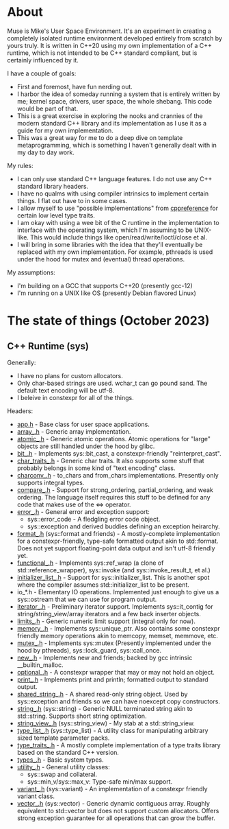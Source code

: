# About

Muse is Mike's User Space Environment. It's an experiment in creating a
completely isolated runtime environment developed entirely from scratch
by yours truly. It is written in C++20 using my own implementation of a
C++ runtime, which is not intended to be C++ standard compliant, but is
certainly influenced by it.

I have a couple of goals:
 - First and foremost, have fun nerding out.
 - I harbor the idea of someday running a system that is entirely written
   by me; kernel space, drivers, user space, the whole shebang. This code
   would be part of that.
 - This is a great exercise in exploring the nooks and crannies of the
   modern standard C++ library and its implementation as I use it as a
   guide for my own implementation.
 - This was a great way for me to do a deep dive on template
   metaprogramming, which is something I haven't generally dealt with in my
   day to day work.

My rules:
 - I can only use standard C++ language features. I do not use any C++
   standard library headers.
 - I have no qualms with using compiler intrinsics to implement certain
   things. I flat out have to in some cases.
 - I allow myself to use "possible implementations" from
   [cppreference](https://cppreference.com/) for certain low level type
   traits.
 - I am okay with using a wee bit of the C runtime in the implementation to
   interface with the operating system, which I'm assuming to be UNIX-like.
   This would include things like open/read/write/ioctl/close et al.
 - I will bring in some libraries with the idea that they'll eventually be
   replaced with my own implementation. For example, pthreads is used under
   the hood for mutex and (eventual) thread operations.

My assumptions:
 - I'm building on a GCC that supports C++20 (presently gcc-12)
 - I'm running on a UNIX like OS (presently Debian flavored Linux)

# The state of things (October 2023)

## C++ Runtime (sys)

Generally:
 - I have no plans for custom allocators.
 - Only char-based strings are used. wchar_t can go pound sand. The default
   text encoding will be utf-8.
 - I beleive in constexpr for all of the things.

Headers:
 - [app.h](sys/inc/app.h) - Base class for user space applications.
 - [array_.h](sys/inc/array_.h) - Generic array implementation.
 - [atomic_.h](sys/inc/atomic_.h) - Generic atomic operations.
   Atomic operations for "large" objects are still handled under the hood by
   glibc.
 - [bit_.h](sys/inc/bit_.h) - Implements sys::bit_cast, a constexpr-friendly
   "reinterpret_cast".
 - [char_traits_.h](sys/inc/char_traits_.h) - Generic char traits. It also
   supports some stuff that probably belongs in some kind of "text encoding"
   class.
 - [charconv_.h](sys/inc/charconv_.h) - to_chars and from_chars
   implementations. Presently only supports integral types.
 - [compare_.h](sys/inc/compare_.h) - Support for strong_ordering,
   partial_ordering, and weak ordering. The language itself requires this
   stuff to be defined for any code that makes use of the <=> operator.
 - [error_.h](sys/inc/error_.h) - General error and exception support:
    - sys::error_code - A fledgling error code object.
    - sys::exception and derived buddies defining an exception heirarchy.
 - [format_.h](sys/inc/format_.h) (sys::format and friends) - A mostly-complete
   implementation for a constexpr-friendly, type-safe formatted output akin to
   std::format. Does not yet support floating-point data output and isn't utf-8
   friendly yet.
 - [functional_.h](sys/inc/functional_.h) - Implements sys::ref_wrap (a clone
   of std::reference_wrapper), sys::invoke (and sys::invoke_result_t, et al.)
 - [initializer_list_.h](sys/inc/initializer_list_.h) - Support for
   sys::initializer_list. This is another spot where the compiler assumes
   std::initializer_list to be present.
 - io_*.h - Elementary IO operations. Implemented just enough to give us a
   sys::ostream that we can use for program output.
 - [iterator_.h](sys/inc/iterator_.h) - Preliminary iterator support.
   Implements sys::it_contig for string/string_view/array iterators and a
   few back inserter objects.
 - [limits_.h](sys/inc/limits_.h) - Generic numeric limit support (integral
  only for now).
 - [memory_.h](sys/inc/memory_.h) - Implements sys::unique_ptr. Also contains
   some constexpr friendly memory operations akin to memcopy, memset, memmove,
   etc.
 - [mutex_.h](sys/inc/mutex_.h) - Implements sys::mutex (Presently
   implemented under the hood by pthreads), sys::lock_guard, sys::call_once.
 - [new_.h](sys/inc/new_.h) - Implements new and friends; backed by gcc
   intrinsic __builtin_malloc.
 - [optional_.h](sys/inc/optional_.h) - A constexpr wrapper that may or may
   not hold an object.
 - [print_.h](sys/inc/print_.h) - Implements print and println; formatted
   output to standard output.
 - [shared_string_.h](sys/inc/shared_string_.h) - A shared read-only string
   object. Used by sys::exception and friends so we can have noexcept copy
   constructors.
 - [string_.h](sys/inc/string_.h) (sys::string) - Generic NULL terminated
   string akin to std::string. Supports short string optimization.
 - [string_view_.h](sys/inc/string_view_.h) (sys::string_view) - My stab at
   a std::string_view.
 - [type_list_.h](sys/inc/type_list_.h) (sys::type_list) - A utility class
   for manipulating arbitrary sized template parameter packs.
 - [type_traits_.h](sys/inc/type_traits_.h) - A mostly complete
   implementation of a type traits library based on the standard C++
   version.
 - [types_.h](sys/inc/types_.h) - Basic system types.
 - [utility_.h](sys/inc/utility_.h) - General utility classes:
    - sys::swap and collateral.
    - sys::min_v/sys::max_v: Type-safe min/max support.
 - [variant_.h](sys/inc/variant_.h) (sys::variant) - An implementation of a
   constexpr friendly variant class.
 - [vector_.h](sys/inc/vector_.h) (sys::vector) - Generic dynamic contiguous
   array. Roughly equivalent to std::vector but does not support custom
   allocators. Offers strong exception guarantee for all operations that can
   grow the buffer.
